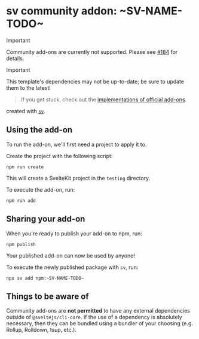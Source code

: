 # sv community addon: ~SV-NAME-TODO~

> [!IMPORTANT]
> Community add-ons are currently not supported. Please see [#184](https://github.com/sveltejs/cli/issues/184) for details.

> [!IMPORTANT]
> This template's dependencies may not be up-to-date; be sure to update them to the latest!

> If you get stuck, check out the [implementations of official add-ons](https://github.com/sveltejs/cli/tree/main/packages/addons).

created with [`sv`](https://svelte.dev/docs/cli/sv-create#Options-template-name).

## Using the add-on

To run the add-on, we'll first need a project to apply it to.

Create the project with the following script:

```shell
npm run create
```

This will create a SvelteKit project in the `testing` directory.

To execute the add-on, run:

```shell
npm run add
```

## Sharing your add-on

When you're ready to publish your add-on to npm, run:

```shell
npm publish
```

Your published add-on can now be used by anyone!

To execute the newly published package with `sv`, run:

```shell
npx sv add npm:~SV-NAME-TODO~
```

## Things to be aware of

Community add-ons are **not permitted** to have any external dependencies outside of `@sveltejs/cli-core`. If the use of a dependency is absolutely necessary, then they can be bundled using a bundler of your choosing (e.g. Rollup, Rolldown, tsup, etc.).
